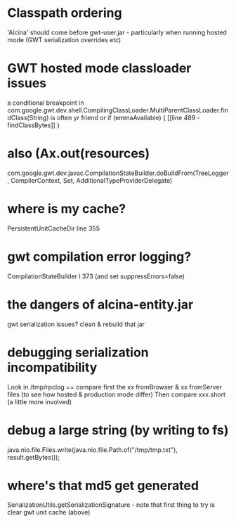 # Classpath ordering
'Alcina' should come before gwt-user.jar - particularly when running hosted mode (GWT serialization overrides etc)

# GWT hosted mode classloader issues
a conditional breakpoint in com.google.gwt.dev.shell.CompilingClassLoader.MultiParentClassLoader.findClass(String) is often yr friend
or if (emmaAvailable) { [[line 489 - findClassBytes]] }

# also (Ax.out(resources)
com.google.gwt.dev.javac.CompilationStateBuilder.doBuildFrom(TreeLogger, CompilerContext, Set<Resource>, AdditionalTypeProviderDelegate)

# where is my cache?
PersistentUnitCacheDir line 355

# gwt compilation error logging?
CompilationStateBuilder l 373 
(and set suppressErrors=false)

# the dangers of alcina-entity.jar
gwt serialization issues? clean & rebuild that jar

# debugging serialization incompatibility
Look in /tmp/rpclog == compare first the xx fromBrowser & xx fromServer files (to see how hosted & production mode differ)
Then compare xxx.short (a little more involved)

# debug a large string (by writing to fs)
java.nio.file.Files.write(java.nio.file.Path.of("/tmp/tmp.txt"), result.getBytes());

# where's that md5 get generated
SerializationUtils.getSerializationSignature
	- note that first thing to try is clear gwt unit cache (above)